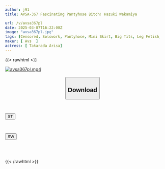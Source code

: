 ```yaml
---
author: j91
title: AVSA-367 Fascinating Pantyhose Bitch! Hazuki Wakamiya

url: /v/avsa367pl
date: 2025-03-07T16:22:00Z
image: "avsa367pl.jpg"
tags: [Censored, Solowork, Pantyhose, Mini Skirt, Big Tits, Leg Fetish, BBW	]
maker: [ Avs  ]
actress: [ Takarada Arisa]
---
```



{{< rawhtml >}}

<div class="video" data-videoid="xrRmBl4qR1HkMaR">
    <a href="javascript:;">
        <img src="/v/avsa367pl/avsa367pl.jpg" width="WIDTH" height="HEIGHT" alt="avsa367pl.mp4" loading="lazy">
    </a>
</div>

<script type="text/javascript" src="https://j91.asia/asset/on-demand-st.js"></script>

<br>
  <link rel="stylesheet" href="https://j91.asia/asset/bs5.css">
  
  <center>
  <button class="btn btn-primary" type="button" data-bs-toggle="collapse" data-bs-target=".multi-collapse" aria-expanded="false" aria-controls="multiCollapseExample1 multiCollapseExample2"><h2>Download</h2></button></center>
</p>
<div class="row">
  <div class="col">
    <div class="collapse multi-collapse" id="multiCollapseExample1">
      <div class="card card-body">
	      	      <br>
<div class="buttons">  
<p><a href="/v/avsa367pl/st.html" target="_blank"><button class="btn-hover color-3"><i class="fa fa-download"></i> ST</button></a></p></div>
    </div>
  </div>
</div>
  <div class="col">
    <div class="collapse multi-collapse" id="multiCollapseExample2">
      <div class="card card-body">
	      <br>
<div class="buttons">
<p><a href="/v/avsa367pl/sw.html" target="_blank"><button class="btn-hover color-2"><i class="fa fa-download"></i> SW</button></a></p></div>
<br><br>
      </div>
    </div>
  </div>
</div>

{{< /rawhtml >}}